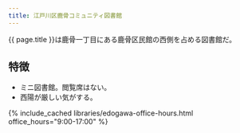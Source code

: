 ```yaml
---
title: 江戸川区鹿骨コミュニティ図書館
---
```


{{ page.title }}は鹿骨一丁目にある鹿骨区民館の西側を占める図書館だ。

## 特徴

* ミニ図書館。閲覧席はない。
* 西陽が厳しい気がする。

{% include_cached libraries/edogawa-office-hours.html office_hours="9:00-17:00" %}
